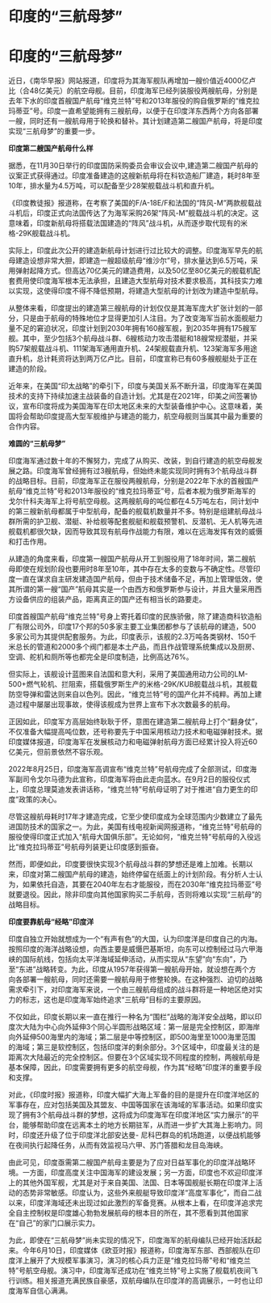 # 印度的“三航母梦”

# 印度的“三航母梦”

近日，《南华早报》网站报道，印度将为其海军舰队再增加一艘价值近4000亿卢比（合48亿美元）的航空母舰。目前，印度海军已经列装服役两艘航母，分别是去年下水的印度首艘国产航母“维克兰特”号和2013年服役的购自俄罗斯的“维克拉玛蒂亚”号。印度一直希望能拥有三艘航母，以便于在印度洋东西两个方向各部署一艘，同时还有一艘航母用于轮换和替补。其计划建造第二艘国产航母，将是印度实现“三航母梦”的重要一步。

**印度第二艘国产航母什么样**

据悉，在11月30日举行的印度国防采购委员会审议会议中,建造第二艘国产航母的议案正式获得通过。印度准备建造的这艘新航母将在科钦造船厂建造，耗时8年至10年，排水量为4.5万吨，可以配备至少28架舰载战斗机和直升机。

《印度教徒报》报道称，在考察了美国的F/A-18E/F和法国的“阵风-M”两款舰载战斗机后，印度正式向法国传达了为海军采购26架“阵风-M”舰载战斗机的决定。这意味着，印度新航母将搭载法国建造的“阵风”战斗机，从而逐步取代现有的米格-29K舰载战斗机。

实际上，印度此次公开的建造新航母计划进行过比较大的调整。印度海军早先的航母建造设想非常大胆，即建造一艘超级航母“维沙尔”号，排水量达到6.5万吨，采用弹射起降方式。但高达70亿美元的建造费用，以及50亿至80亿美元的舰载机配套费用使印度海军根本无法承担，且建造大型航母对技术要求极高，其科技实力难以实现，这使得印度不得不降低预期，将建造大型航母的计划改为建造中型航母。

从整体来看，印度提出的建造第三艘航母的计划仅仅是其海军庞大扩张计划的一部分，只是由于航母的特殊地位才显得更加引人注目。为了改变海军当前水面舰艇力量不足的窘迫状况，印度计划到2030年拥有160艘军舰，到2035年拥有175艘军舰。其中，至少包括3个航母战斗群、6艘核动力攻击潜艇和18艘常规潜艇，并采购57架舰载战斗机、111架海军通用直升机、24架舰载直升机、123架海军多用途直升机，总计耗资将达到两万亿卢比。目前，印度宣称已有60多艘舰艇处于正在建造的阶段。

近年来，在美国“印太战略”的牵引下，印度与美国关系不断升温，印度海军在美国技术的支持下持续加速主战装备的自造计划。尤其是在2021年，印美之间签署协议，宣布印度将成为美国海军在印太地区未来的大型装备维护中心。这意味着，美国将会帮助印度提高大型军舰维护与建造的能力，航空母舰则当属其中最为重要的合作内容。

**难圆的“三航母梦”**

印度海军通过数十年的不懈努力，完成了从购买、改装，到自行建造的航空母舰发展之路。印度海军曾经拥有过3艘航母，但始终未能实现同时拥有3个航母战斗群的战略目标。目前，印度海军正在服役两艘航母，分别是2022年下水的首艘国产航母“维克兰特”号和2013年服役的“维克拉玛蒂亚”号，后者本舰为俄罗斯海军的戈尔什科夫海军上将号航空母舰。这两艘航母的吨位都在4.5万吨左右，同计划中的第三艘新航母都属于中型航母，配备的舰载机数量并不多。特别是组建航母战斗群所需的护卫舰、潜艇、补给舰等配套舰艇和舰载预警机、反潜机、无人机等先进舰载机都很欠缺，因而导致其现有航母作战能力有限，难以在远海发挥有效的威慑和打击作用。

从建造的角度来看，印度第一艘国产航母从开工到服役用了18年时间，第二艘航母即使在规划阶段也要用时8年至10年，其中存在太多的变数与不确定性。尽管印度一直在谋求自主研发建造国产航母，但由于技术储备不足，再加上管理低效，使其所谓的第一艘“国产”航母其实是一个由西方和俄罗斯参与设计，并且大量采用西方设备供应的组装产品，距离真正的国产还有相当长的路要走。

印度首艘国产航母“维克兰特”号身上寄托着印度的民族骄傲，除了建造商科钦造船厂有限公司外，印度17个邦的50多家主要工业集团都参与了该航母的建造，500多家公司为其提供配套服务。为此，印度表示，该舰的2.3万吨各类钢材、150千米总长的管道和2000多个阀门都是本土产品，而且作战管理系统集成以及厨房、空调、舵机和厕所等也都完全是印度制造，比例高达76%。

但实际上，该舰设计蓝图来自法国和意大利，采用了美国通用动力公司的LM-500+燃气轮机、拦阻索，搭载俄罗斯生产的米格-29K/KUB舰载战斗机，其舰载防空导弹和雷达则来自以色列。因此，“维克兰特”号的国产化并不纯粹。再加上建造过程中屡屡出现事故，使得该舰成为世界上宣布下水次数最多的航母。

正因如此，印度军方高层始终耿耿于怀，意图在建造第二艘航母上打个“翻身仗”，不仅准备大幅提高吨位数，还号称要先于中国采用核动力技术和电磁弹射技术。据印度媒体报道，印度海军在发展核动力和电磁弹射航母方面已经累计投入将近60亿美元，但前景依然不容乐观。

2022年8月25日，印度海军高调宣布“维克兰特”号航母完成了全部测试，印度海军副司令戈尔马德为此宣称，印度海军将由此走向蓝水。在9月2日的服役仪式上，印度总理莫迪发表讲话称，“维克兰特”号航母证明了对于推进“自力更生的印度”政策的决心。

尽管这艘航母耗时17年才建造完成，它至少使印度成为全球范围内少数建立了最先进国防技术的国家之一。为此，美国有线电视新闻网报道称，“维克兰特”号航母的服役使得印度正式加入“航母大国俱乐部”。无论如何，“维克兰特”号航母的入役远比“维克拉玛蒂亚”号航母列装更让印度感到振奋。

然而，即便如此，印度要很快实现3个航母战斗群的梦想还是难上加难。长期以来，印度对第二艘国产航母的建造，始终停留在纸面上的计划阶段。有分析人士认为，如果依托自造，其要在2040年左右才能服役，而在2030年“维克拉玛蒂亚”号就要退役。因此，除非印度向其他国家购买二手航母，否则将难以实现“三航母”的战略目标。

**印度要靠航母“经略”印度洋**

印度自独立开始就想成为一个“有声有色”的大国，认为印度洋是印度自己的内海。按照印度的海洋战略设想，向西主要是威慑巴基斯坦，向东可以控制经过马六甲海峡的国际航线，包括向太平洋海域延伸活动，从而实现从“东望”向“东向”，乃至“东进”战略转变。为此，印度从1957年获得第一艘航母开始，就设想在两个方向各部署一艘航母，同时还需要一艘航母用于修整轮换。在这种强烈、迫切的战略需求牵引下，对印度海军来说，一个由三艘航母组成的战斗群将是一种地区绝对实力的标志，这也是印度海军始终追求“三航母”目标的主要原因。

不仅如此，印度长期以来一直在推行一种名为“围栏”战略的海洋安全战略，即以印度次大陆为中心向外延伸3个同心半圆形战略区域：第一层是完全控制区，即海岸向外延伸500海里内的海域；第二层是中等控制区，即500海里至1000海里范围的海域；第三是软控制区，包括印度洋的剩余部分。3个区域中，印度最关注的是距离次大陆最近的完全控制区。但要在3个区域实现不同程度的控制，两艘航母是基本保障，因此，印度需要拥有更多的航空母舰，作为其“经略”印度洋的重要手段和支撑。

对此，《印度时报》报道称，印度大幅扩大海上军备的目的是提升在印度洋地区的军事存在，应对包括美国及其盟友、中国等国家在该海域的军事活动。如果印度实现了拥有3个航母战斗群的梦想，这将成为印度海军在印度洋地区“实力展示”的平台，能够帮助印度在远离本土的地方长期驻军，从而进一步扩大其海上影响力。同时，印度还升级了位于印度洋北部安达曼-
尼科巴群岛的机场跑道，以便战机能够在夜间执行起降任务，从而有效监视马六甲、苏门答腊和龙目岛海峡。

由此可见，印度亟需第二艘国产航母主要是为了应对日益军事化的印度洋战略环境。一方面，印度高度关注中国海军的建设发展；另一方面，印度也不欢迎印度洋上的其他外国军舰，尤其是对于来自美国、法国、日本等国舰艇长期在印度洋上活动的态势非常敏感。印度认为，这些外来舰艇导致印度洋“高度军事化”，而自二战以来，印度洋海域还未出现过如此激烈的军备竞赛。从根本上看，在印度洋追求完全自主控制权是印度雄心勃勃发展航母的根本目的所在，其不愿看到其他国家在“自己”的家门口展示实力。

为此，即使在“三航母梦”尚未实现的情况下，印度海军的航母编队已经开始活跃起来。今年6月10日，印度媒体《欧亚时报》报道称，印度海军东部、西部舰队在印度洋上展开了大规模军事演习，演习的核心兵力正是“维克拉玛蒂”号和“维克兰特”号航空母舰。演习中，印度海军还成功在“维克兰特”号上实施了舰载机夜间飞行训练。相关报道充满民族自豪感，双航母编队在印度洋的高调展示，一时也让印度海军自信心满满。

